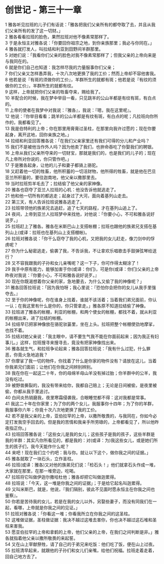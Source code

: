 # 创世记 - 第三十一章
  
 1 雅各听见拉班的儿子们有话说：「雅各把我们父亲所有的都夺取了去，并且从我们父亲所有的发了这一切财。」  
 2 雅各看看拉班的脸色，果然拉班对他不像素常那样了。  
 3 于是永恒主对雅各说：「你要回你祖宗之地，到你亲族那里；我必与你同在。」  
 4 雅各就打发人，叫拉结和利亚到田野间羊群那里。  
 5 对她们说：「我看你们父亲的脸色对我不像素常那样了；但我父亲的上帝向来是与我同在的。  
 6 就是你们自己也知道：我怎样尽我的力量服事你们父亲；  
 7 你们父亲又怎样愚弄我，十次八次地更换了我的工价；然而上帝却不容他害我。  
 8 他若是说『有斑的须做你的工价』，羊群所生的就都有斑；他若是说『有纹的须做你的工价』，羊群所生的就都有纹。  
 9 这样，上帝就把你们父亲的牲畜夺来，赐给我了。  
 10 羊配合的时候，我在梦中举目一看，只见跳羊的公山羊都是有纹有斑，有白点的。  
 11 上帝的使者在我梦中对我说：『雅各』，我说：『嗯，我在这里呢』。  
 12 他说：『你举目看看；跳羊的公山羊都是有纹有斑，有白点的呢；凡拉班向你所作的，我都看见了。  
 13 我是伯特利的上帝；你在那里用膏膏过圣柱，在那里向我许过愿的；现在你要起身，离开这地，回你亲族之地。」  
 14 拉结和利亚回答雅各说：「在我们父亲家里还有我们可得的分儿和产业吗？  
 15 我们不是被他当作外人吗？因为他卖了我们，也拚命吞吃了你娶我们的聘银。  
 16 上帝从我们父亲所夺来的一切财宝，那就是我们的，也是我们的儿子的；现在凡上帝所对你说的，你只管作吧。」  
 17 于是雅各起身，让他的儿子和妻子都骑上骆驼。  
 18 又赶着他一切的牲畜，他所积蓄的一切活财物，他所得的牲畜，就是他在巴旦亚兰所积蓄的，要往迦南地，他父亲以撒那里去。  
 19 当时拉班剪羊毛去了；拉结偷了他父亲的家神像。  
 20 雅各也窃夺了亚兰人拉班的心机：他没告诉他就逃走了。  
 21 他和他一切所有的都逃走；起身过了大河，面向着基列山走去。  
 22 第三天，有人告诉拉班说雅各逃走了。  
 23 拉班带领他的族弟兄去追赶，追了七天的路程，才在基列山追上了。  
 24 夜间，上帝到亚兰人拉班梦中来找他，对他说：「你要小心，不可和雅各说好说歹。」  
 25 拉班赶上了雅各。雅各在米斯巴山上支搭帐棚；拉班也跟他的族弟兄支搭在基列山上(或译：拉班也在基列山上支搭棚帐)。  
 26 拉班对雅各说：「你干么窃夺了我的心机，又把我的女儿赶走，像刀剑中的俘虏呢？  
 27 你为什么秘密逃走，偷袭了我，不告诉我，不让拿欢乐唱歌击手鼓弹弦琴给送行？  
 28 又不容我跟我的子孙和女儿亲嘴呢？这一下子，你可作得太糊涂了！  
 29 我手中原有能力，能够加害于你(或译：你们)，可是你(或译：你们)父亲的上帝昨夜对我说：『你要小心，不可和雅各说好说歹。』  
 30 现在你既渴想着你父亲的家，急地要去，为什么又偷了我的神像呢？」  
 31 雅各回答拉班说：「因为我怕呀；我心里说：『恐怕你会把你的女儿从我手里强夺去。』  
 32 至于你的神像呢，你在谁身上找着，谁就不该活着；当着我们弟兄面前，你认一认；在我这里有什么是你的，你只管拿走。」雅各原不知道拉结偷了神像。  
 33 拉班进了雅各的帐棚，利亚的帐棚，和两个使女的帐棚，都找不着，就从利亚的帐棚出来，进了拉结的帐棚。  
 34 拉结早已把家神像放在骆驼驮篓里，坐在上头。拉班把整个帐棚使劲地摩挲，也找不着。  
 35 拉结对她父亲说：「我主眼中，请不要生气我不能在你面前起来；因为我正有妇事儿。」这样，拉班搜寻来搜寻去，竟没有把家神像找出来。  
 36 雅各就生气，和拉班争论起来；雅各回答拉班说：「我有什么过犯，什么罪恶，你竟火急地追我？  
 37 你摩挲了我一切的物件，你找着了什么是你家的物件没有？请放在这儿，当着你我弟兄们面前；让他们在你我之间辨别辨别。  
 38 我在你在一起这二十年，你的母绵羊母山羊没有掉过胎；你羊群中的公羊，我没有吃过。  
 39 被野兽撕裂的，我没有带来给你，我都自己赔上；无论是日间被偷，是夜里被偷，你都从我手里追讨。  
 40 白间炎热销磨我，夜里寒霜侵袭我，合眼睡觉都不得：这对我都是常事。  
 41 我这二十年在你家里；为了你的两个女儿，我服事你十四年；为了你的羊群，我服事你六年；你竟十次八次地更换了我的工价。  
 42 若不是我父亲的上帝，亚伯拉罕的上帝，以撒所敬畏的，与我同在，你如今必定打发我空手回去的。但是我的苦情和我亲手所劳碌的，上帝都看见了，所以他昨夜指正你。」  
 43 拉班回答雅各说：「这些女儿是我的女儿；这些孩子是我的孩子，这些羊群是我的羊群：其实凡你所看见的，都是我的：对(或译：为)我这些女儿，或是她们所生的孩子们，我今天能作什么呢？  
 44 来吧！现在我们立个约吧：我与你。就让以下这个，做你我之间的证据。」  
 45 雅各就取了一块石头，立作圣柱。  
 46 拉班(或译：雅各)又对他的族弟兄们说：「检石头！」他们就拿石头作成一堆，大家就在那里，在那一堆旁边，吃喝。  
 47 拉班将它叫做伊迦尔撒哈杜他；雅各却把它叫做迦累得。  
 48 拉班说：「今天，这一堆是你我之间的证据」；于是给它起名叫迦累得。  
 49 又叫米斯巴，就是，他说，『我们隔别，彼此不见面时愿永恒主在你我之间也鉴察』。  
 50 你若是苦待我的女儿，若是在我的女儿以外，另娶些妻子，而没有同我们在一起，看哪，上帝就是你我之间的见证。」  
 51 拉班对雅各说：「你看这一堆；你看我所立在你我之间的这圣柱。  
 52 这堆做证据，圣柱做证据：我决不越过这堆去害你，你也决不越过这石堆和圣柱来害我。  
 53 愿亚伯拉罕的上帝和拿鹤的上帝，他们父亲的上帝，在我们之间判断是非。」雅各就指着他父亲以撒所敬畏的来起誓。  
 54 又在山上宰献祭牲，请了自己的于弟兄来吃饭：他们吃了饭，便在山上过夜。  
 55 拉班清早起来，就跟他的子孙们和女儿们亲嘴，给他们祝福。拉班走着走着，回自己地方去了。
